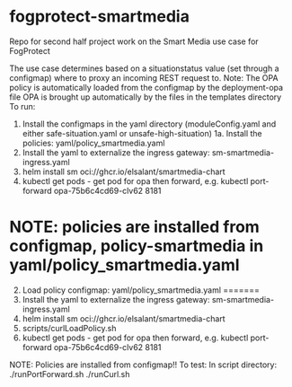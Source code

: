 # fogprotect-smartmedia
Repo for second half project work on the Smart Media use case for FogProtect

The use case determines based on a situationstatus value (set through a configmap) where to proxy an incoming REST request to.
Note:  The OPA policy is automatically loaded from the configmap by the deployment-opa file
       OPA is brought up automatically by the files in the templates directory
To run:
1. Install the configmaps in the yaml directory (moduleConfig.yaml and either safe-situation.yaml or unsafe-high-situation)
1a. Install the policies: yaml/policy_smartmedia.yaml
2. Install the yaml to externalize the ingress gateway: sm-smartmedia-ingress.yaml
3. helm install sm oci://ghcr.io/elsalant/smartmedia-chart
4. kubectl get pods - get pod for opa then forward, e.g. 
   kubectl port-forward opa-75b6c4cd69-clv62 8181

NOTE:
policies are installed from configmap, policy-smartmedia in yaml/policy_smartmedia.yaml
=======
2. Load policy configmap: yaml/policy_smartmedia.yaml
=======
3. Install the yaml to externalize the ingress gateway: sm-smartmedia-ingress.yaml
4. helm install sm oci://ghcr.io/elsalant/smartmedia-chart
5. scripts/curlLoadPolicy.sh
6. kubectl get pods - get pod for opa then forward, e.g. 
   kubectl port-forward opa-75b6c4cd69-clv62 8181

NOTE: Policies are installed from configmap!!
To test:
In script directory:
./runPortForward.sh
./runCurl.sh

